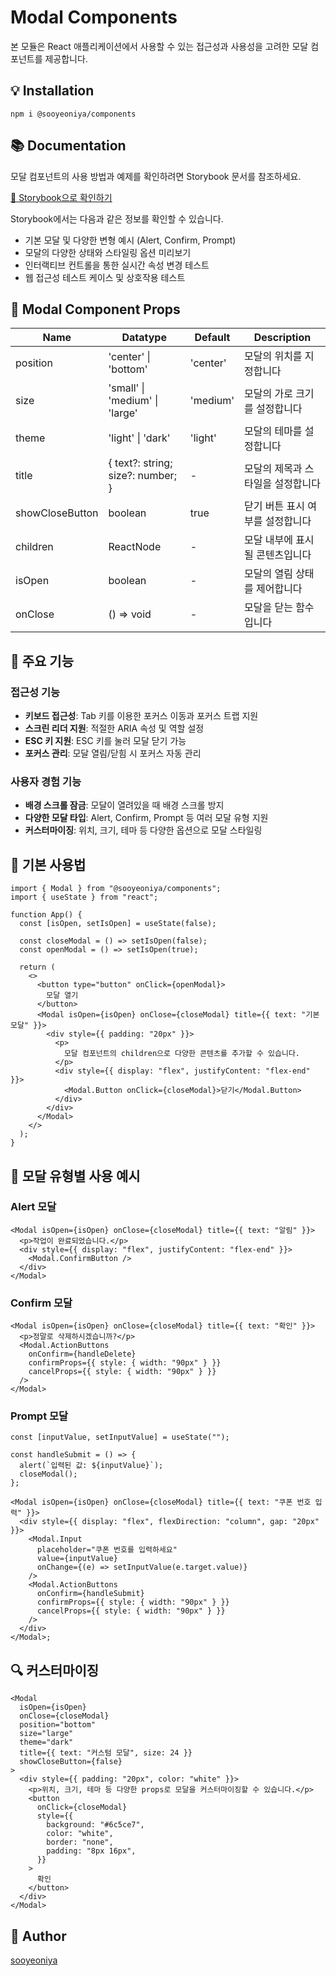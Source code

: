 # Modal Components

본 모듈은 React 애플리케이션에서 사용할 수 있는 접근성과 사용성을 고려한 모달 컴포넌트를 제공합니다.

## 💡 Installation

```
npm i @sooyeoniya/components
```

## 📚 Documentation

모달 컴포넌트의 사용 방법과 예제를 확인하려면 Storybook 문서를 참조하세요.

[📖 Storybook으로 확인하기](https://6812fc18153d0f93012d5a97-uidzhzjyep.chromatic.com/)

Storybook에서는 다음과 같은 정보를 확인할 수 있습니다.

- 기본 모달 및 다양한 변형 예시 (Alert, Confirm, Prompt)
- 모달의 다양한 상태와 스타일링 옵션 미리보기
- 인터랙티브 컨트롤을 통한 실시간 속성 변경 테스트
- 웹 접근성 테스트 케이스 및 상호작용 테스트

## 🔧 Modal Component Props

| Name            | Datatype                          | Default  | Description                       |
| --------------- | --------------------------------- | -------- | --------------------------------- |
| position        | 'center' \| 'bottom'              | 'center' | 모달의 위치를 지정합니다          |
| size            | 'small' \| 'medium' \| 'large'    | 'medium' | 모달의 가로 크기를 설정합니다     |
| theme           | 'light' \| 'dark'                 | 'light'  | 모달의 테마를 설정합니다          |
| title           | { text?: string; size?: number; } | -        | 모달의 제목과 스타일을 설정합니다 |
| showCloseButton | boolean                           | true     | 닫기 버튼 표시 여부를 설정합니다  |
| children        | ReactNode                         | -        | 모달 내부에 표시될 콘텐츠입니다   |
| isOpen          | boolean                           | -        | 모달의 열림 상태를 제어합니다     |
| onClose         | () => void                        | -        | 모달을 닫는 함수입니다            |

## 🚀 주요 기능

### 접근성 기능

- **키보드 접근성**: Tab 키를 이용한 포커스 이동과 포커스 트랩 지원
- **스크린 리더 지원**: 적절한 ARIA 속성 및 역할 설정
- **ESC 키 지원**: ESC 키를 눌러 모달 닫기 가능
- **포커스 관리**: 모달 열림/닫힘 시 포커스 자동 관리

### 사용자 경험 기능

- **배경 스크롤 잠금**: 모달이 열려있을 때 배경 스크롤 방지
- **다양한 모달 타입**: Alert, Confirm, Prompt 등 여러 모달 유형 지원
- **커스터마이징**: 위치, 크기, 테마 등 다양한 옵션으로 모달 스타일링

## 📌 기본 사용법

```tsx
import { Modal } from "@sooyeoniya/components";
import { useState } from "react";

function App() {
  const [isOpen, setIsOpen] = useState(false);

  const closeModal = () => setIsOpen(false);
  const openModal = () => setIsOpen(true);

  return (
    <>
      <button type="button" onClick={openModal}>
        모달 열기
      </button>
      <Modal isOpen={isOpen} onClose={closeModal} title={{ text: "기본 모달" }}>
        <div style={{ padding: "20px" }}>
          <p>
            모달 컴포넌트의 children으로 다양한 콘텐츠를 추가할 수 있습니다.
          </p>
          <div style={{ display: "flex", justifyContent: "flex-end" }}>
            <Modal.Button onClick={closeModal}>닫기</Modal.Button>
          </div>
        </div>
      </Modal>
    </>
  );
}
```

## 🎨 모달 유형별 사용 예시

### Alert 모달

```tsx
<Modal isOpen={isOpen} onClose={closeModal} title={{ text: "알림" }}>
  <p>작업이 완료되었습니다.</p>
  <div style={{ display: "flex", justifyContent: "flex-end" }}>
    <Modal.ConfirmButton />
  </div>
</Modal>
```

### Confirm 모달

```tsx
<Modal isOpen={isOpen} onClose={closeModal} title={{ text: "확인" }}>
  <p>정말로 삭제하시겠습니까?</p>
  <Modal.ActionButtons
    onConfirm={handleDelete}
    confirmProps={{ style: { width: "90px" } }}
    cancelProps={{ style: { width: "90px" } }}
  />
</Modal>
```

### Prompt 모달

```tsx
const [inputValue, setInputValue] = useState("");

const handleSubmit = () => {
  alert(`입력된 값: ${inputValue}`);
  closeModal();
};

<Modal isOpen={isOpen} onClose={closeModal} title={{ text: "쿠폰 번호 입력" }}>
  <div style={{ display: "flex", flexDirection: "column", gap: "20px" }}>
    <Modal.Input
      placeholder="쿠폰 번호를 입력하세요"
      value={inputValue}
      onChange={(e) => setInputValue(e.target.value)}
    />
    <Modal.ActionButtons
      onConfirm={handleSubmit}
      confirmProps={{ style: { width: "90px" } }}
      cancelProps={{ style: { width: "90px" } }}
    />
  </div>
</Modal>;
```

## 🔍 커스터마이징

```tsx
<Modal
  isOpen={isOpen}
  onClose={closeModal}
  position="bottom"
  size="large"
  theme="dark"
  title={{ text: "커스텀 모달", size: 24 }}
  showCloseButton={false}
>
  <div style={{ padding: "20px", color: "white" }}>
    <p>위치, 크기, 테마 등 다양한 props로 모달을 커스터마이징할 수 있습니다.</p>
    <button
      onClick={closeModal}
      style={{
        background: "#6c5ce7",
        color: "white",
        border: "none",
        padding: "8px 16px",
      }}
    >
      확인
    </button>
  </div>
</Modal>
```

## 👥 Author

[sooyeoniya](https://github.com/sooyeoniya)
